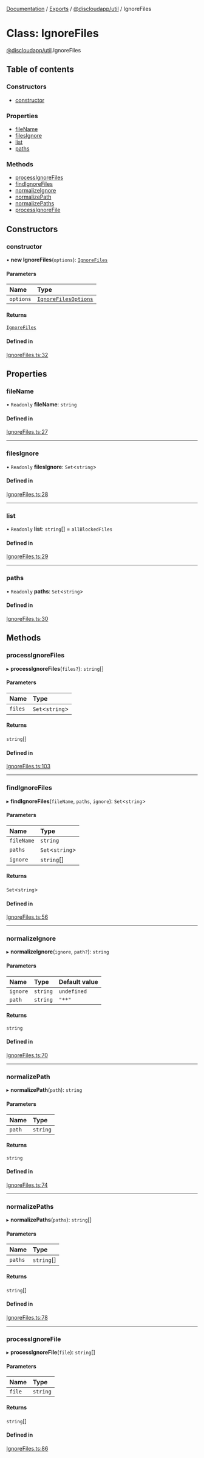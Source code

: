 [Documentation](../README.md) / [Exports](../modules.md) / [@discloudapp/util](../modules/discloudapp_util.md) / IgnoreFiles

# Class: IgnoreFiles

[@discloudapp/util](../modules/discloudapp_util.md).IgnoreFiles

## Table of contents

### Constructors

- [constructor](discloudapp_util.IgnoreFiles.md#constructor)

### Properties

- [fileName](discloudapp_util.IgnoreFiles.md#filename)
- [filesIgnore](discloudapp_util.IgnoreFiles.md#filesignore)
- [list](discloudapp_util.IgnoreFiles.md#list)
- [paths](discloudapp_util.IgnoreFiles.md#paths)

### Methods

- [processIgnoreFiles](discloudapp_util.IgnoreFiles.md#processignorefiles)
- [findIgnoreFiles](discloudapp_util.IgnoreFiles.md#findignorefiles)
- [normalizeIgnore](discloudapp_util.IgnoreFiles.md#normalizeignore)
- [normalizePath](discloudapp_util.IgnoreFiles.md#normalizepath)
- [normalizePaths](discloudapp_util.IgnoreFiles.md#normalizepaths)
- [processIgnoreFile](discloudapp_util.IgnoreFiles.md#processignorefile)

## Constructors

### constructor

• **new IgnoreFiles**(`options`): [`IgnoreFiles`](discloudapp_util.IgnoreFiles.md)

#### Parameters

| Name | Type |
| :------ | :------ |
| `options` | [`IgnoreFilesOptions`](../interfaces/discloudapp_util.IgnoreFilesOptions.md) |

#### Returns

[`IgnoreFiles`](discloudapp_util.IgnoreFiles.md)

#### Defined in

[IgnoreFiles.ts:32](https://github.com/discloud/discloud.app/blob/824e86a/packages/util/src/IgnoreFiles.ts#L32)

## Properties

### fileName

• `Readonly` **fileName**: `string`

#### Defined in

[IgnoreFiles.ts:27](https://github.com/discloud/discloud.app/blob/824e86a/packages/util/src/IgnoreFiles.ts#L27)

___

### filesIgnore

• `Readonly` **filesIgnore**: `Set`\<`string`\>

#### Defined in

[IgnoreFiles.ts:28](https://github.com/discloud/discloud.app/blob/824e86a/packages/util/src/IgnoreFiles.ts#L28)

___

### list

• `Readonly` **list**: `string`[] = `allBlockedFiles`

#### Defined in

[IgnoreFiles.ts:29](https://github.com/discloud/discloud.app/blob/824e86a/packages/util/src/IgnoreFiles.ts#L29)

___

### paths

• `Readonly` **paths**: `Set`\<`string`\>

#### Defined in

[IgnoreFiles.ts:30](https://github.com/discloud/discloud.app/blob/824e86a/packages/util/src/IgnoreFiles.ts#L30)

## Methods

### processIgnoreFiles

▸ **processIgnoreFiles**(`files?`): `string`[]

#### Parameters

| Name | Type |
| :------ | :------ |
| `files` | `Set`\<`string`\> |

#### Returns

`string`[]

#### Defined in

[IgnoreFiles.ts:103](https://github.com/discloud/discloud.app/blob/824e86a/packages/util/src/IgnoreFiles.ts#L103)

___

### findIgnoreFiles

▸ **findIgnoreFiles**(`fileName`, `paths`, `ignore`): `Set`\<`string`\>

#### Parameters

| Name | Type |
| :------ | :------ |
| `fileName` | `string` |
| `paths` | `Set`\<`string`\> |
| `ignore` | `string`[] |

#### Returns

`Set`\<`string`\>

#### Defined in

[IgnoreFiles.ts:56](https://github.com/discloud/discloud.app/blob/824e86a/packages/util/src/IgnoreFiles.ts#L56)

___

### normalizeIgnore

▸ **normalizeIgnore**(`ignore`, `path?`): `string`

#### Parameters

| Name | Type | Default value |
| :------ | :------ | :------ |
| `ignore` | `string` | `undefined` |
| `path` | `string` | `"**"` |

#### Returns

`string`

#### Defined in

[IgnoreFiles.ts:70](https://github.com/discloud/discloud.app/blob/824e86a/packages/util/src/IgnoreFiles.ts#L70)

___

### normalizePath

▸ **normalizePath**(`path`): `string`

#### Parameters

| Name | Type |
| :------ | :------ |
| `path` | `string` |

#### Returns

`string`

#### Defined in

[IgnoreFiles.ts:74](https://github.com/discloud/discloud.app/blob/824e86a/packages/util/src/IgnoreFiles.ts#L74)

___

### normalizePaths

▸ **normalizePaths**(`paths`): `string`[]

#### Parameters

| Name | Type |
| :------ | :------ |
| `paths` | `string`[] |

#### Returns

`string`[]

#### Defined in

[IgnoreFiles.ts:78](https://github.com/discloud/discloud.app/blob/824e86a/packages/util/src/IgnoreFiles.ts#L78)

___

### processIgnoreFile

▸ **processIgnoreFile**(`file`): `string`[]

#### Parameters

| Name | Type |
| :------ | :------ |
| `file` | `string` |

#### Returns

`string`[]

#### Defined in

[IgnoreFiles.ts:86](https://github.com/discloud/discloud.app/blob/824e86a/packages/util/src/IgnoreFiles.ts#L86)

